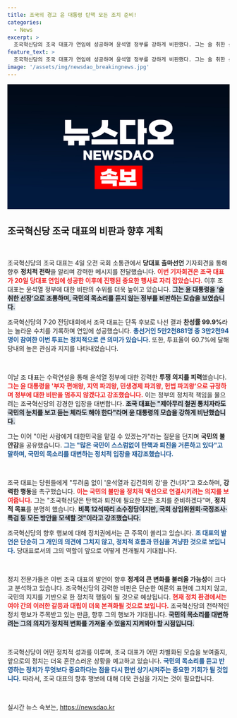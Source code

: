 ```yaml
---
title: 조국의 경고 윤 대통령 탄핵 모든 조치 준비!
categories:
  - News
excerpt: >
  조국혁신당의 조국 대표가 연임에 성공하며 윤석열 정부를 강하게 비판했다. 그는 술 취한 선장 윤 대통령에 대한 탄핵과 퇴진을 예고하며, 정치적 행동을 다짐했다. 이목을 끄는 그의 발언과 결의가 정치 판도를 어떻게 바꿀지 주목된다!
feature_text: >
  조국혁신당의 조국 대표가 연임에 성공하며 윤석열 정부를 강하게 비판했다. 그는 술 취한 선장 윤 대통령에 대한 탄핵과 퇴진을 예고하며, 정치적 행동을 다짐했다. 이목을 끄는 그의 발언과 결의가 정치 판도를 어떻게 바꿀지 주목된다!
image: '/assets/img/newsdao_breakingnews.jpg'
---
```


<p><img src="/assets/img/newsdao_breakingnews.jpg" alt="bookingtag 속보" /></p>

<h2 data-ke-size="size26">조국혁신당 조국 대표의 비판과 향후 계획</h2>

<p data-ke-size="size16">&nbsp;</p>

<p>조국혁신당의 조국 대표는 4일 오전 국회 소통관에서 <strong>당대표 출마선언</strong> 기자회견을 통해 향후 <strong>정치적 전략</strong>을 알리며 강력한 메시지를 전달했습니다. <b><span style="color: #ee2323;">이번 기자회견은 조국 대표가 20일 당대표 연임에 성공한 이후에 진행된 중요한 행사로 자리 잡았습니다.</span></b> 이후 조 대표는 윤석열 정부에 대한 비판의 수위를 더욱 높이고 있습니다. <b><span style="background-color: #21538527;">그는 윤 대통령을 ‘술 취한 선장’으로 조롱하며, 국민의 목소리를 듣지 않는 정부를 비판하는 모습을 보였습니다.</span></b> </p>

<p>조국혁신당의 7·20 전당대회에서 조국 대표는 단독 후보로 나선 결과 <strong>찬성률 99.9%</strong>라는 놀라운 수치를 기록하며 연임에 성공했습니다. <b><span style="color: #1a5490;">총선거인 5만2천881명 중 3만2천94명이 참여한 이번 투표는 정치적으로 큰 의미가 있습니다.</span></b> 또한, 투표율이 60.7%에 달해 당내의 높은 관심과 지지를 나타내었습니다.</p>

<p data-ke-size="size16">&nbsp;</p>

<p>이날 조 대표는 수락연설을 통해 윤석열 정부에 대한 강력한 <strong>투쟁 의지를 피력</strong>했습니다. <b><span style="color: #ee2323;">그는 윤 대통령을 '부자 편애왕, 지역 파괴왕, 민생경제 파괴왕, 헌법 파괴왕'으로 규정하며 정부에 대한 비판을 멈추지 않겠다고 강조했습니다.</span></b> 이는 정부의 정치적 책임을 물으려는 조국혁신당의 강경한 입장을 대변합니다. <b><span style="background-color: #21538527;">조국 대표는 "제아무리 철권 통치자라도 국민의 눈치를 보고 듣는 체라도 해야 한다"라며 윤 대통령의 모습을 강하게 비난했습니다.</span></b></p>

<p>그는 이어 "이런 사람에게 대한민국을 맡길 수 있겠는가"라는 질문을 던지며 <strong>국민의 불안감</strong>을 공유했습니다. <b><span style="color: #1a5490;">그는 "많은 국민이 스스럼없이 탄핵과 퇴진을 거론하고 있다"고 말하며, 국민의 목소리를 대변하는 정치적 입장을 재강조했습니다.</span></b> </p>

<p data-ke-size="size16">&nbsp;</p>

<p>조국 대표는 당원들에게 "두려움 없이 '윤석열과 김건희의 강'을 건너자"고 호소하며, <strong>강력한 행동</strong>을 촉구했습니다. <b><span style="color: #ee2323;">이는 국민의 불만을 정치적 액션으로 연결시키려는 의지를 보여줍니다.</span></b> 그는 "조국혁신당은 탄핵과 퇴진에 필요한 모든 조치를 준비하겠다"며, <strong>정치적 목표</strong>를 분명히 했습니다. <b><span style="background-color: #21538527;">비록 12석짜리 소수정당이지만, 국회 상임위원회·국정조사·특검 등 모든 방안을 모색할 것"이라고 강조했습니다.</span></b> </p>

<p>조국혁신당의 향후 행보에 대해 정치권에서는 큰 주목이 쏠리고 있습니다. <b><span style="color: #1a5490;">조 대표의 발언은 단순히 그 개인의 의견에 그치지 않고, 정치적 흐름과 민심을 겨냥한 것으로 보입니다.</span></b> 당대표로서의 그의 역할이 앞으로 어떻게 전개될지 기대됩니다.</p>

<p data-ke-size="size16">&nbsp;</p>

<p>정치 전문가들은 이번 조국 대표의 발언이 향후 <strong>정계의 큰 변화를 불러올 가능성</strong>이 크다고 분석하고 있습니다. 조국혁신당의 강력한 비판은 단순한 여론의 표현에 그치지 않고, 국민의 지지를 기반으로 한 정치적 행동이 될 것으로 예상됩니다. <b><span style="color: #ee2323;">현재 정치 환경에서는 여야 간의 이러한 갈등과 대립이 더욱 본격화될 것으로 보입니다.</span></b> 조국혁신당의 전략적인 정치 행보가 주목받고 있는 만큼, 향후 그의 행보가 기대됩니다. <b><span style="background-color: #21538527;">국민의 목소리를 대변하려는 그의 의지가 정치적 변화를 가져올 수 있을지 지켜봐야 할 시점입니다.</span></b> </p>

<p data-ke-size="size16">&nbsp;</p>

<p>조국혁신당이 어떤 정치적 성과를 이루며, 조국 대표가 어떤 차별화된 모습을 보여줄지, 앞으로의 정치는 더욱 혼란스러운 상황을 예고하고 있습니다. <b><span style="color: #1a5490;">국민의 목소리를 듣고 반영하는 정치가 무엇보다 중요하다는 점을 다시 한번 상기시켜주는 중요한 기회가 될 것입니다.</span></b> 따라서, 조국 대표의 향후 행보에 대해 더욱 관심을 가지는 것이 필요합니다. </p>

<p data-ke-size="size16">&nbsp;</p>
실시간 뉴스 속보는, <a href="https://newsdao.kr" rel="dofollow">https://newsdao.kr</a>


